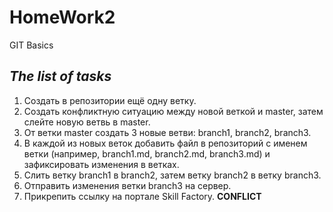 # HomeWork2
GIT Basics

## *The list of tasks*

1. Создать в репозитории ещё одну ветку.
2. Создать конфликтную ситуацию между новой веткой и master, затем слейте новую ветвь в master.
3. От ветки master создать 3 новые ветви: branch1, branch2, branch3.
4. В каждой из новых веток добавить файл в репозиторий с именем ветки (например, branch1.md, branch2.md, branch3.md) и зафиксировать изменения в ветках.
5. Слить ветку branch1 в branch2, затем ветку branch2 в ветку branch3.
6. Отправить изменения ветки branch3 на сервер.
7. Прикрепить ссылку на портале Skill Factory.
**CONFLICT**